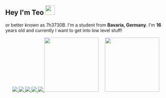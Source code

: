 ## Hey I'm Teo <img src="https://media.giphy.com/media/hvRJCLFzcasrR4ia7z/giphy.gif" width="30px">
or better known as 7h3730B. I'm a student from **Bavaria, Germany**. I'm **16** years old and currently I want to get into low level stuff!

<div align="center">
  
  <a href="https://github.com/7h3730B">
    <img src="https://badges.pufler.dev/visits/7h3730B/7h3730B?style=flat-square&color=black&logo=github">
  </a>
  <a href="https://github.com/7h3730B">
    <img src="https://badges.pufler.dev/years/7h3730B?style=flat-square&color=black&logo=github">
  </a>
  <a href="https://github.com/7h3730B?tab=repositories">
    <img src="https://badges.pufler.dev/repos/7h3730B?style=flat-square&color=black&logo=github">
  </a>
  <a href="https://gist.github.com/7h3730B">
    <img src="https://badges.pufler.dev/gists/7h3730B?style=flat-square&color=black&logo=github">
  </a>
  <a href="https://badges.pufler.dev">
    <img src="https://badges.pufler.dev/commits/monthly/7h3730B?style=flat-square&color=black&logo=github">
  </a>  
  
  <img src="https://github-readme-stats.vercel.app/api/top-langs/?username=7h3730B&layout=compact&hide=css,HTML" height="170" />
  &nbsp;&nbsp;&nbsp;
  <img src="https://github-readme-stats.vercel.app/api?username=7h3730B&show_icons=true" height="170" />
</div>
